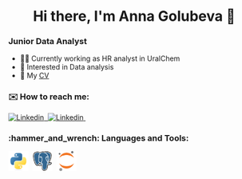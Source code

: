 <h1 align="center">Hi there, I'm Anna Golubeva</a> 
👋 </h1>
<h3> Junior Data Analyst </h3>
      
- 👩‍💻 Currently working as HR analyst in UralChem
- 🌱 Interested in Data analysis
- 📄 My [CV](https://drive.google.com/file/d/1kdj9fdUr1m2vitg5mX-vL_X4ZvTslnED/view?usp=drivesdk)
<h3>✉️ How to reach me:</h3> 
<div>
  <a href="https://www.linkedin.com/in/anna-golubeva-846061238/">
    <img src="https://github.com/gauravghongde/social-icons/blob/master/SVG/Color/LinkedIN.svg" title="Linkedin" alt="Linkedin" width="40" height="40"/>&nbsp;
  </a>
  <a href="https://www.telegram.me/a_golubeva">
    <img src="https://github.com/gauravghongde/social-icons/blob/master/SVG/Color/Telegram.svg" title="Linkedin" alt="Linkedin" width="40" height="40"/>&nbsp
  </a>
</div>

<h3> :hammer_and_wrench: Languages and Tools: </h3>
<div>
    <img src="https://github.com/devicons/devicon/blob/master/icons/python/python-original.svg" title="Python" alt="Python" width="40" height="40"/>&nbsp;
    <img src="https://github.com/devicons/devicon/blob/master/icons/postgresql/postgresql-original.svg" title="Postgresql" alt="Postgresql" width="40" height="40"/>&nbsp
 <img src="https://github.com/devicons/devicon/blob/master/icons/jupyter/jupyter-original.svg" title="Jupyter" alt="Jupyter" width="40" height="40"/>&nbsp
</div>
